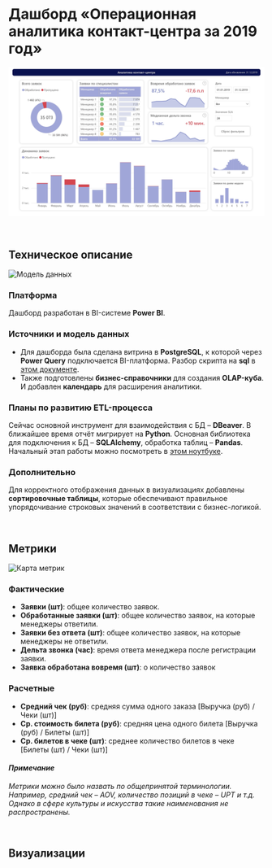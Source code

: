 # Дашборд «Операционная аналитика контакт-центра за 2019 год»
![dash](image/dash-1.jpg)

&nbsp;
## Техническое описание
![Модель данных](images/olap-1.png) 

### Платформа
Дашборд разработан в BI-системе **Power BI**.

### Источники и модель данных
- Для дашборда была сделана витрина в **PostgreSQL**, к которой  через **Power Query**  подключается BI-платформа. Разбор скрипта на **sql** в [этом документе](). 
- Также подготовлены **бизнес-справочники** для создания **OLAP-куба**. И добавлен **календарь** для расширения аналитики.


### Планы по развитию ETL-процесса
Сейчас основной инструмент для взаимодействия с БД – **DBeaver**. В ближайшее время отчёт мигрирует на **Python**. Основная библиотека для подключения к БД – **SQLAlchemy**, обработка таблиц – **Pandas**. Начальный этап работы можно посмотреть в [этом ноутбуке](). 


### Дополнительно
Для корректного отображения данных в визуализациях добавлены **сортировочные таблицы**, которые обеспечивают правильное упорядочивание строковых значений в соответствии с бизнес-логикой.

&nbsp;
## Метрики
![Карта метрик](images/metric-map.png)
### Фактические
- **Заявки (шт)**: общее количество заявок. 
- **Обработанные заявки (шт)**: общее количество заявок, на которые менеджеры ответили. 
- **Заявки без ответа (шт)**: общее количество заявок, на которые менеджеры не ответили. 
- **Дельта звонка (час)**: время ответа менеджера после регистрации заявки. 
- **Заявка обработана вовремя (шт)**: о количество заявок

### Расчетные
- **Средний чек (руб)**: средняя сумма одного заказа [Выручка (руб) / Чеки (шт)]
- **Ср. стоимость билета (руб)**: средняя цена одного билета [Выручка (руб) / Билеты (шт)]
- **Ср. билетов в чеке (шт)**: среднее количество билетов в чеке [Билеты (шт) / Чеки (шт)]

#### *Примечание*
*Метрики можно было назвать по общепринятой терминологии. Например, средний чек – AOV, количество позиций в чеке – UPT и т.д. Однако в сфере культуры и искусства такие наименования не распространены.*

&nbsp;
## Визуализации

